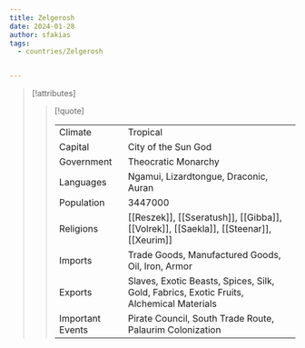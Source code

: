 ```yaml
---
title: Zelgerosh
date: 2024-01-28
author: sfakias
tags:
  - countries/Zelgerosh


---
```

> [!attributes]
> 
> > [!quote]
> >
> > | | |
> > | --- | --- |
> > | Climate | Tropical |
> > | Capital | City of the Sun God |
> > | Government | Theocratic Monarchy |
> > | Languages | Ngamui, Lizardtongue, Draconic, Auran |
> > | Population | 3447000 |
> > | Religions | [[Reszek]], [[Sseratush]], [[Gibba]], [[Volrek]], [[Saekla]], [[Steenar]], [[Xeurim]] |
> > | Imports | Trade Goods, Manufactured Goods, Oil, Iron, Armor |
> > | Exports | Slaves, Exotic Beasts, Spices, Silk, Gold, Fabrics, Exotic Fruits, Alchemical Materials |
> > | Important Events | Pirate Council, South Trade Route, Palaurim Colonization |
